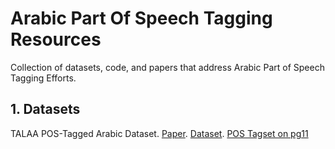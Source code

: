# Arabic Part Of Speech Tagging Resources
Collection of datasets, code, and papers that address Arabic Part of Speech Tagging Efforts.


## 1. Datasets
TALAA POS-Tagged Arabic Dataset. 
[Paper](https://www.researchgate.net/publication/273632012_Building_TALAA_a_Free_General_and_Categorized_Arabic_Corpus). [Dataset](https://github.com/seloufian/Arabic-PoS-Tagger/tree/master/src/model/corpus). [POS Tagset on pg11](http://lexicometrica.univ-paris3.fr/jadt/jadt2006/PDF/004.pdf)
